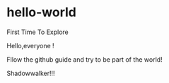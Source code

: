 # hello-world
First Time To Explore

Hello,everyone !

Fllow the github guide and try to be part of the world!



Shadowwalker!!!
